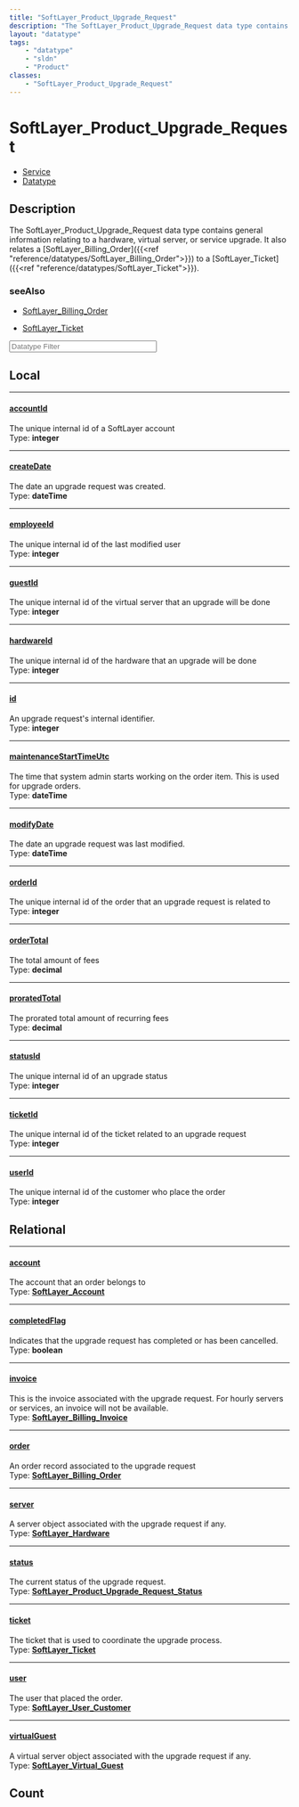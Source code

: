 ```yaml
---
title: "SoftLayer_Product_Upgrade_Request"
description: "The SoftLayer_Product_Upgrade_Request data type contains general information relating to a hardware, virtual server, or... "
layout: "datatype"
tags:
    - "datatype"
    - "sldn"
    - "Product"
classes:
    - "SoftLayer_Product_Upgrade_Request"
---
```


# SoftLayer_Product_Upgrade_Request
<div id='service-datatype'>
    <ul id='sldn-reference-tabs'>
    <li id='service'> <a href='/reference/services/SoftLayer_Product_Upgrade_Request' >Service</a></li>    <li id='datatype'> <a href='/reference/datatypes/SoftLayer_Product_Upgrade_Request' >Datatype</a></li>
    </ul>
</div>

## Description 
The SoftLayer_Product_Upgrade_Request data type contains general information relating to a hardware, virtual server, or service upgrade. It also relates a [SoftLayer_Billing_Order]({{<ref "reference/datatypes/SoftLayer_Billing_Order">}}) to a [SoftLayer_Ticket]({{<ref "reference/datatypes/SoftLayer_Ticket">}}). 



### seeAlso

* [SoftLayer_Billing_Order](/reference/services/SoftLayer_Billing_Order )


* [SoftLayer_Ticket](/reference/services/SoftLayer_Ticket )




<!-- Filer BEGIN -->
<div class="view-filters">
        <div class="clearfix">
            <div class="search-input-box">
                <input placeholder="Datatype Filter" onkeyup="titleSearch(inputId='prop-input', divId='properties', elementClass='prop-row')" 
                    type="text" id="prop-input" value="" size="30" maxlength="128" class="form-text">
            </div>
        </div>
</div>
<!-- Filer END -->

<div id="properties" class="content">
<div id="localProperties" class="prop-content" >

## Local
<div class="prop-row">

-----
[accountId]: #accountid
#### [accountId]
The unique internal id of a SoftLayer account  
<span class="type-label">Type: </span>**integer**


</div>
<div class="prop-row">

-----
[createDate]: #createdate
#### [createDate]
The date an upgrade request was created.  
<span class="type-label">Type: </span>**dateTime**


</div>
<div class="prop-row">

-----
[employeeId]: #employeeid
#### [employeeId]
The unique internal id of the last modified user  
<span class="type-label">Type: </span>**integer**


</div>
<div class="prop-row">

-----
[guestId]: #guestid
#### [guestId]
The unique internal id of the virtual server that an upgrade will be done  
<span class="type-label">Type: </span>**integer**


</div>
<div class="prop-row">

-----
[hardwareId]: #hardwareid
#### [hardwareId]
The unique internal id of the hardware that an upgrade will be done  
<span class="type-label">Type: </span>**integer**


</div>
<div class="prop-row">

-----
[id]: #id
#### [id]
An upgrade request's internal identifier.  
<span class="type-label">Type: </span>**integer**


</div>
<div class="prop-row">

-----
[maintenanceStartTimeUtc]: #maintenancestarttimeutc
#### [maintenanceStartTimeUtc]
The time that system admin starts working on the order item.  This is used for upgrade orders.  
<span class="type-label">Type: </span>**dateTime**


</div>
<div class="prop-row">

-----
[modifyDate]: #modifydate
#### [modifyDate]
The date an upgrade request was last modified.  
<span class="type-label">Type: </span>**dateTime**


</div>
<div class="prop-row">

-----
[orderId]: #orderid
#### [orderId]
The unique internal id of the order that an upgrade request is related to  
<span class="type-label">Type: </span>**integer**


</div>
<div class="prop-row">

-----
[orderTotal]: #ordertotal
#### [orderTotal]
The total amount of fees  
<span class="type-label">Type: </span>**decimal**


</div>
<div class="prop-row">

-----
[proratedTotal]: #proratedtotal
#### [proratedTotal]
The prorated total amount of recurring fees  
<span class="type-label">Type: </span>**decimal**


</div>
<div class="prop-row">

-----
[statusId]: #statusid
#### [statusId]
The unique internal id of an upgrade status  
<span class="type-label">Type: </span>**integer**


</div>
<div class="prop-row">

-----
[ticketId]: #ticketid
#### [ticketId]
The unique internal id of the ticket related to an upgrade request  
<span class="type-label">Type: </span>**integer**


</div>
<div class="prop-row">

-----
[userId]: #userid
#### [userId]
The unique internal id of the customer who place the order  
<span class="type-label">Type: </span>**integer**


</div>
</div>
<!-- LOCAL PROPERTY END -->

<div id="relationalProperties"  class="prop-content" >

## Relational
<div class="prop-row">

-----
[account]: #account
#### [account]
The account that an order belongs to  
<span class="type-label">Type: </span>**<a href='/reference/datatypes/SoftLayer_Account'>SoftLayer_Account </a>**


</div>
<div class="prop-row">

-----
[completedFlag]: #completedflag
#### [completedFlag]
Indicates that the upgrade request has completed or has been cancelled.  
<span class="type-label">Type: </span>**boolean**


</div>
<div class="prop-row">

-----
[invoice]: #invoice
#### [invoice]
This is the invoice associated with the upgrade request. For hourly servers or services, an invoice will not be available.  
<span class="type-label">Type: </span>**<a href='/reference/datatypes/SoftLayer_Billing_Invoice'>SoftLayer_Billing_Invoice </a>**


</div>
<div class="prop-row">

-----
[order]: #order
#### [order]
An order record associated to the upgrade request  
<span class="type-label">Type: </span>**<a href='/reference/datatypes/SoftLayer_Billing_Order'>SoftLayer_Billing_Order </a>**


</div>
<div class="prop-row">

-----
[server]: #server
#### [server]
A server object associated with the upgrade request if any.  
<span class="type-label">Type: </span>**<a href='/reference/datatypes/SoftLayer_Hardware'>SoftLayer_Hardware </a>**


</div>
<div class="prop-row">

-----
[status]: #status
#### [status]
The current status of the upgrade request.  
<span class="type-label">Type: </span>**<a href='/reference/datatypes/SoftLayer_Product_Upgrade_Request_Status'>SoftLayer_Product_Upgrade_Request_Status </a>**


</div>
<div class="prop-row">

-----
[ticket]: #ticket
#### [ticket]
The ticket that is used to coordinate the upgrade process.  
<span class="type-label">Type: </span>**<a href='/reference/datatypes/SoftLayer_Ticket'>SoftLayer_Ticket </a>**


</div>
<div class="prop-row">

-----
[user]: #user
#### [user]
The user that placed the order.  
<span class="type-label">Type: </span>**<a href='/reference/datatypes/SoftLayer_User_Customer'>SoftLayer_User_Customer </a>**


</div>
<div class="prop-row">

-----
[virtualGuest]: #virtualguest
#### [virtualGuest]
A virtual server object associated with the upgrade request if any.  
<span class="type-label">Type: </span>**<a href='/reference/datatypes/SoftLayer_Virtual_Guest'>SoftLayer_Virtual_Guest </a>**


</div>

## Count
</div>


